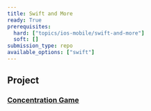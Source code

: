 ```yaml
---
title: Swift and More
ready: True
prerequisites:
  hard: ["topics/ios-mobile/swift-and-more"]
  soft: []
submission_type: repo
available_options: ["swift"]
---
```


## Project

### [Concentration Game](Programming%20Project%201_%20Concentration.pdf)
